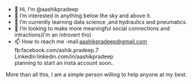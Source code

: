 - 👋 Hi, I’m @aashikpradeep
- 👀 I’m interested in anything below the sky and above it.
- 🌱 I’m currently learning data science ,and hydraulics and pneumatics.
- 💞️ I’m looking to make more meaningful social connections and intractions(I'm an introvert tho)
- 📫 How to reach me -mail:aashikpradeep@gmail.com
                         fb:facebook.com/ashik.pradeep.7
                   LinkedIn:linkedin.com/in/aashikpradeep   
                   planning to start an insta account soon..

More than all this, I am a simple person willing to help anyone at my best.

